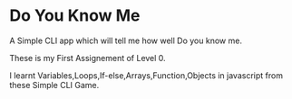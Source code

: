 
# Do You Know Me

A Simple CLI app which will tell me how well Do you know me.

These is my First Assignement of Level 0.

I learnt Variables,Loops,If-else,Arrays,Function,Objects in javascript from these Simple CLI Game.

